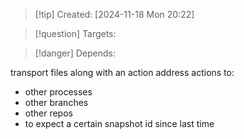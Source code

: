 
>[!tip] Created: [2024-11-18 Mon 20:22]

>[!question] Targets: 

>[!danger] Depends: 

transport files along with an action
address actions to:
- other processes
- other branches
- other repos
- to expect a certain snapshot id since last time